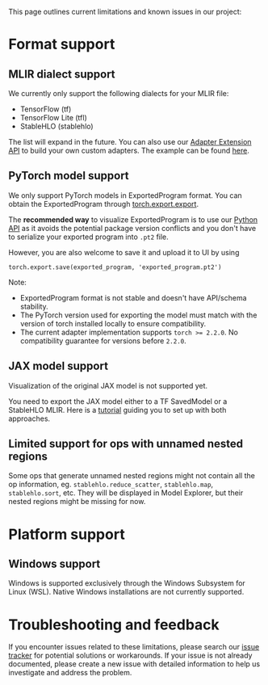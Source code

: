 This page outlines current limitations and known issues in our project:

# Format support

## MLIR dialect support

We currently only support the following dialects for your MLIR file:
* TensorFlow (tf)
* TensorFlow Lite (tfl)
* StableHLO (stablehlo)

The list will expand in the future. You can also use our [Adapter Extension API](https://github.com/google-ai-edge/model-explorer/wiki/6.-Develop-Adapter-Extension) to build your own custom adapters. The example can be found [here](https://github.com/google-ai-edge/model-explorer/tree/main/src/example_adapters/my_adapter).

## PyTorch model support

We only support PyTorch models in ExportedProgram format. You can obtain the ExportedProgram through [torch.export.export](https://pytorch.org/docs/stable/export.html).

The **recommended way** to visualize ExportedProgram is to use our [Python API](https://github.com/google-ai-edge/model-explorer/wiki/4.-API-Guide#visualize-pytorch-models) as it avoids the potential package version conflicts and you don't have to serialize your exported program into `.pt2` file.

However, you are also welcome to save it and upload it to UI by using
```
torch.export.save(exported_program, 'exported_program.pt2')
```

Note:
* ExportedProgram format is not stable and doesn't have API/schema stability.
* The PyTorch version used for exporting the model must match with the version of torch installed locally to ensure compatibility.
* The current adapter implementation supports `torch >= 2.2.0`. No compatibility guarantee for versions before `2.2.0`.

## JAX model support

Visualization of the original JAX model is not supported yet.

You need to export the JAX model either to a TF SavedModel or a StableHLO MLIR. Here is a [tutorial](https://github.com/openxla/stablehlo/blob/main/docs/tutorials/jax-export.ipynb) guiding you to set up with both approaches.

## Limited support for ops with unnamed nested regions

Some ops that generate unnamed nested regions might not contain all the op information, eg. `stablehlo.reduce_scatter`, `stablehlo.map`, `stablehlo.sort`, etc. They will be displayed in Model Explorer, but their nested regions might be missing for now.

# Platform support

## Windows support

Windows is supported exclusively through the Windows Subsystem for Linux (WSL). Native Windows installations are not currently supported.

# Troubleshooting and feedback

If you encounter issues related to these limitations, please search our [issue tracker](https://github.com/google-ai-edge/model-explorer/issues) for potential solutions or workarounds. If your issue is not already documented, please create a new issue with detailed information to help us investigate and address the problem.